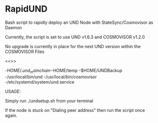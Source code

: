 # RapidUND
Bash script to rapidly deploy an UND Node with StateSync/Cosmovisor as Daemon

Currently, the script is set to use UND v1.6.3 and COSMOVISOR v1.2.0

No upgrade is currently in place for the next UND version within the COSMOVISOR Files

<<<THIS SCRIPT WILL DESTROY THE FOLLOWING FILES IF PRESENT>>>

-$HOME/.und_mainchain
-$HOME/temp
-$HOME/UNDBackup
-/usr/local/bin/und
-/usr/local/bin/cosmovisor
-/etc/systemd/system/und.service

USAGE:

Simply run ./undsetup.sh from your terminal

If the node is stuck on "Dialing peer address" then run the script once again.



